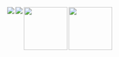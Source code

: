 <a href="https://github.com/dfuchss/">
  <img align="left" src="https://github-readme-stats.vercel.app/api?username=dfuchss&show_icons=true&line_height=32&hide=stars" />
</a>
<a href="https://github.com/dfuchss/">
  <img align="left" src="https://github-readme-stats.vercel.app/api/top-langs/?username=dfuchss&show_icons=true&hide=shell" />
</a>
<a href="https://www.scrum.org/user/838811">
  <img align="left" src="https://www.scrum.org/badges/awards/663688/baked" width="100" />
</a>
<a href="https://www.scrum.org/user/838811">
  <img align="left" src="https://www.scrum.org/badges/awards/663976/baked" width="100"/>
</a>
